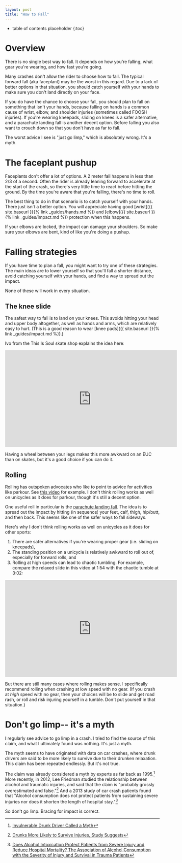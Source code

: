 ```yaml
---
layout: post
title: "How to Fall"
---
```


* table of contents placeholder
{:toc}

# Overview

There is no single best way to fall. It depends on how you're falling, what gear
you're wearing, and how fast you're going.

Many crashes don't allow the rider to choose how to fall. The typical forward
fall (aka faceplant) may be the worst in this regard. Due to a lack of better
options in that situation, you should catch yourself with your hands to make
sure you don't land directly on your face.

If you do have the chance to choose your fall, you should plan to fall on
something that isn't your hands, because falling on hands is a common cause of
wrist, elbow, and shoulder injuries (sometimes called FOOSH injuries). If you're
wearing kneepads, sliding on knees is a safer alternative, and a parachute
landing fall is another decent option. Before falling you also want to crouch
down so that you don't have as far to fall.

The worst advice I see is "just go limp," which is absolutely wrong. It's a
myth.

# The faceplant pushup

Faceplants don't offer a lot of options. A 2 meter fall happens in less than 2/3
of a second. Often the rider is already leaning forward to accelerate at the
start of the crash, so there's very little time to react before hitting the
ground. By the time you're aware that you're falling, there's no time to roll.

The best thing to do in that scenario is to catch yourself with your
hands. There just isn't a better option. You will appreciate having good
[wrist]({{ site.baseurl }}{% link _guides/hands.md %}) and [elbow]({{
site.baseurl }}{% link _guides/impact.md %}) protection when this happens.

If your elbows are locked, the impact can damage your shoulders. So make sure
your elbows are bent, kind of like you're doing a pushup.

# Falling strategies

If you have time to plan a fall, you might want to try one of these
strategies. The main ideas are to lower yourself so that you'll fall a shorter
distance, avoid catching yourself with your hands, and find a way to spread out
the impact.

None of these will work in every situation.

## The knee slide

The safest way to fall is to land on your knees. This avoids hitting your head
and upper body altogether, as well as hands and arms, which are relatively easy
to hurt. (This is a good reason to wear [knee pads]({{ site.baseurl }}{% link
_guides/impact.md %}).)

Ivo from the This Is Soul skate shop explains the idea here:

<iframe width="560" height="315" src="https://www.youtube.com/embed/EuY6Ja5dF0I" title="YouTube video player" frameborder="0" allow="accelerometer; autoplay; clipboard-write; encrypted-media; gyroscope; picture-in-picture" allowfullscreen></iframe>

Having a wheel between your legs makes this more awkward on an EUC than on
skates, but it's a good choice if you can do it.

## Rolling

Rolling has outspoken advocates who like to point to advice for activities like
parkour. See [this video](https://youtu.be/tUJwUUAiT4o) for example. I don't
think rolling works as well on unicycles as it does for parkour, though it's
still a decent option.

One useful roll in particular is the [parachute landing
fall](https://youtu.be/PiLyqGu2XKI). The idea is to spread out the impact by
hitting (in sequence) your feet, calf, thigh, hip/butt, and then back. This
seems like one of the safer ways to fall sideways.

Here's why I don't think rolling works as well on unicycles as it does for other
sports:

1. There are safer alternatives if you're wearing proper gear (i.e. sliding on
   kneepads),
2. The standing position on a unicycle is relatively awkward to roll out of,
   especially for forward rolls, and
3. Rolling at high speeds can lead to chaotic tumbling. For example, compare the
   relaxed slide in this video at 1:54 with the chaotic tumble at 3:02:

<iframe width="560" height="315" src="https://www.youtube.com/embed/ZXSOOZZX6e4?start=114" title="YouTube video player" frameborder="0" allow="accelerometer; autoplay; clipboard-write; encrypted-media; gyroscope; picture-in-picture; web-share" allowfullscreen></iframe>

But there are still many cases where rolling makes sense. I specifically
recommend rolling when crashing at low speed with no gear. (If you crash at
*high* speed with no gear, then your choices will be to slide and get road rash,
or roll and risk injuring yourself in a tumble. Don't put yourself in that
situation.)

# Don't go limp-- it's a myth

I regularly see advice to go limp in a crash. I tried to find the source of this
claim, and what I ultimately found was nothing. It's just a myth.

The myth seems to have originated with data on car crashes, where drunk drivers
are said to be more likely to survive due to their drunken relaxation. This
claim has been repeated endlessly. But it's not true.

The claim was already considered a myth by experts as far back as
1995.[^latimes] More recently, in 2012, Lee Friedman studied the relationship
between alcohol and traumatic injuries, and said that the claim is "probably
grossly overestimated and false."[^friedman] And a 2013 study of car crash
patients found that "Alcohol consumption does not protect patients from
sustaining severe injuries nor does it shorten the length of hospital
stay."[^hsieh]

So don't go limp. Bracing for impact is correct.

[^latimes]: [Invulnerable Drunk Driver Called a
    Myth](https://www.latimes.com/archives/la-xpm-1995-08-12-mn-34251-story.html)

[^friedman]: [Drunks More Likely to Survive Injuries, Study
    Suggests](https://www.livescience.com/24979-alcohol-injury-outcome.html)

[^hsieh]: [Does Alcohol Intoxication Protect Patients from Severe Injury and
    Reduce Hospital Mortality? The Association of Alcohol Consumption with the
    Severity of Injury and Survival in Trauma
    Patients](https://doi.org/10.1177/000313481307901222)

<!-- https://skeptics.stackexchange.com/questions/22288/are-your-chances-for-surviving-blunt-force-trauma-better-when-drunk -->

<!-- https://www.bellevuechiropractor.com/blog/whiplash-injury-myth-1-relax-during-car-crash/ -->



<!-- # More tips -->

<!-- - [The Art of Falling -->
<!--   Safely](https://www.aarp.org/health/conditions-treatments/info-2017/how-to-fall-safely.html), -->
<!--   advice from a stuntwoman -->
<!-- - [Preventing Skateboarding -->
<!--   Injuries](https://www.somersortho.com/blog/preventing-skateboarding-injuries), -->
<!--   advice from an orthopaedic surgeon -->
